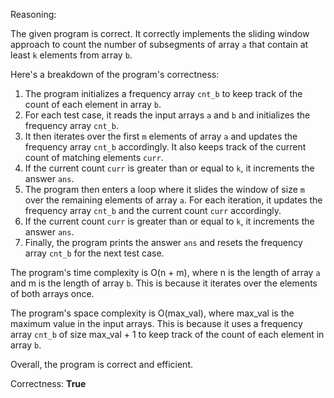 Reasoning:

The given program is correct. It correctly implements the sliding window approach to count the number of subsegments of array `a` that contain at least `k` elements from array `b`.

Here's a breakdown of the program's correctness:

1. The program initializes a frequency array `cnt_b` to keep track of the count of each element in array `b`.
2. For each test case, it reads the input arrays `a` and `b` and initializes the frequency array `cnt_b`.
3. It then iterates over the first `m` elements of array `a` and updates the frequency array `cnt_b` accordingly. It also keeps track of the current count of matching elements `curr`.
4. If the current count `curr` is greater than or equal to `k`, it increments the answer `ans`.
5. The program then enters a loop where it slides the window of size `m` over the remaining elements of array `a`. For each iteration, it updates the frequency array `cnt_b` and the current count `curr` accordingly.
6. If the current count `curr` is greater than or equal to `k`, it increments the answer `ans`.
7. Finally, the program prints the answer `ans` and resets the frequency array `cnt_b` for the next test case.

The program's time complexity is O(n + m), where n is the length of array `a` and m is the length of array `b`. This is because it iterates over the elements of both arrays once.

The program's space complexity is O(max_val), where max_val is the maximum value in the input arrays. This is because it uses a frequency array `cnt_b` of size max_val + 1 to keep track of the count of each element in array `b`.

Overall, the program is correct and efficient.

Correctness: **True**